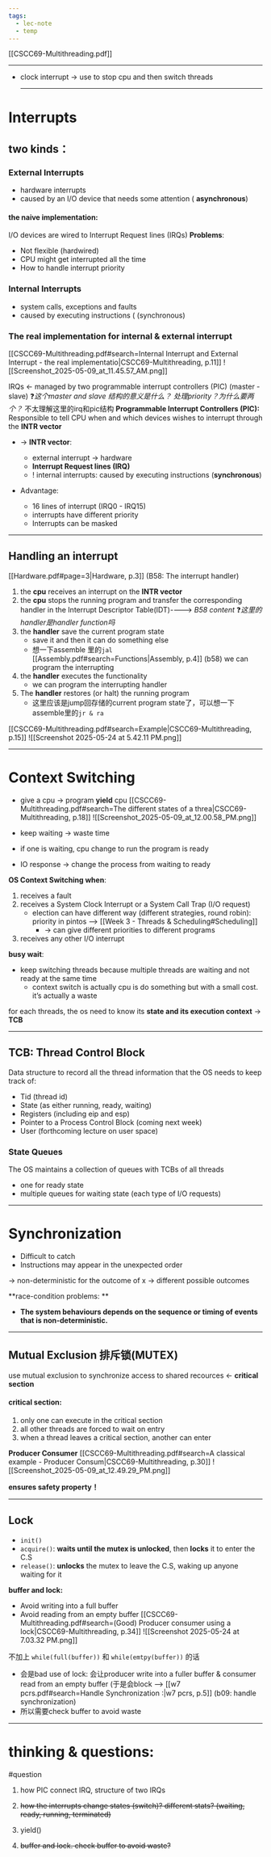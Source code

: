 ```yaml
---
tags:
  - lec-note
  - temp
---
```


[[CSCC69-Multithreading.pdf]]

---

- clock interrupt → use to stop cpu and then switch threads

  ---
  
# Interrupts

## two kinds：
### External Interrupts
- hardware interrupts
- caused by an I/O device that needs some attention ( **asynchronous**)
#### the naive implementation:
 I/O devices are wired to Interrupt Request lines (IRQs)
 **Problems**:
 - Not flexible (hardwired) 
 - CPU might get interrupted all the time 
 - How to handle interrupt priority
### Internal Interrupts
-  system calls, exceptions and faults 
- caused by executing instructions ( (synchronous)

### The real implementation for internal & external interrupt

[[CSCC69-Multithreading.pdf#search=Internal Interrupt and External Interrupt - the real implementatio|CSCC69-Multithreading, p.11]]
![[Screenshot_2025-05-09_at_11.45.57_AM.png]]

IRQs ← managed by two programmable interrupt controllers (PIC) (master - slave)
❓*这个master and slave 结构的意义是什么？ 处理priority？为什么要两个？*
不太理解这里的irq和pic结构
**Programmable Interrupt Controllers (PIC):** Responsible to tell CPU when and which devices wishes to interrupt through the **INTR vector**
- -> **INTR vector**:
	- external interrupt → hardware
	- **Interrupt Request lines (IRQ)**
	- ! internal interrupts: caused by executing instructions (**synchronous**)

- Advantage:
	- 16 lines of interrupt (IRQ0 - IRQ15) 
	- interrupts have different priority
	- Interrupts can be masked


---

## Handling an interrupt
[[Hardware.pdf#page=3|Hardware, p.3]]  (B58: The interrupt handler)
1. the **cpu** receives an interrupt on the **INTR vector**
2. the **cpu** stops the running program and transfer the corresponding handler in the Interrupt Descriptor Table(IDT)----> *B58 content*
❓*这里的handler是handler function吗*
3. the **handler** save the current program state
	- save it and then it can do something else
	- 想一下assemble 里的`jal` [[Assembly.pdf#search=Functions|Assembly, p.4]] (b58)
we can program the interrupting
4. the **handler** executes the functionality
	 - we can program the interrupting handler
5. The **handler** restores (or halt) the running program
	- 这里应该是jump回存储的current program state了，可以想一下assemble里的`jr & ra`

[[CSCC69-Multithreading.pdf#search=Example|CSCC69-Multithreading, p.15]]
![[Screenshot 2025-05-24 at 5.42.11 PM.png]]

---

# Context Switching

- give a cpu → program **yield** cpu
[[CSCC69-Multithreading.pdf#search=The different states of a threa|CSCC69-Multithreading, p.18]]
![[Screenshot_2025-05-09_at_12.00.58_PM.png]]
  

- keep waiting → waste time
- if one is waiting, cpu change to run the program is ready
- IO response → change the process from waiting to ready
 
**OS Context Switching when**:
1. receives a fault
2.  receives a System Clock Interrupt or a System Call Trap (I/O request)
	- election can have different way (different strategies, round robin): priority in pintos -->  [[Week 3 - Threads & Scheduling#Scheduling]]
		- → can give different priorities to different programs
3.  receives any other I/O interrupt

**busy wait**: 
- keep switching threads because multiple threads are waiting and not ready at the same time 
	- context switch is actually cpu is do something but with a small cost. it’s actually a waste

for each threads, the os need to know its **state and its execution context** → **TCB**

  ---
  
## TCB: Thread Control Block

Data structure to record all the thread information that the OS needs to keep track of:
-  Tid (thread id) 
-  State (as either running, ready, waiting) 
- Registers (including eip and esp) 
-  Pointer to a Process Control Block (coming next week) 
-  User (forthcoming lecture on user space)

### State Queues
The OS maintains a collection of queues with TCBs of all threads  
- one for ready state
- multiple queues for waiting state (each type of I/O requests)

---

# Synchronization

- Difficult to catch
- Instructions may appear in the unexpected order

→ non-deterministic for the outcome of x → different possible outcomes
 
**race-condition problems: **
- **The system behaviours depends on the sequence or timing of events that is non-deterministic.**
  
---

## Mutual Exclusion 排斥锁(MUTEX)

use mutual exclusion to synchronize access to shared recources ← **critical section**
#### **critical section:**
1. only one can execute in the critical section
2. all other threads are forced to wait on entry
3. when a thread leaves a critical section, another can enter


**Producer Consumer**
[[CSCC69-Multithreading.pdf#search=A classical example - Producer Consum|CSCC69-Multithreading, p.30]]
![[Screenshot_2025-05-09_at_12.49.29_PM.png]]

**ensures safety property！**

  ---
  
## Lock

- `init()`
- `acquire()`: **waits until the mutex is unlocked**, then **locks** it to enter the C.S
- `release()`: **unlocks** the mutex to leave the C.S, waking up anyone waiting for it
  
**buffer and lock:**
- Avoid writing into a full buffer 
- Avoid reading from an empty buffer
[[CSCC69-Multithreading.pdf#search=(Good) Producer consumer using a lock|CSCC69-Multithreading, p.34]]
![[Screenshot 2025-05-24 at 7.03.32 PM.png]]

不加上 `while(full(buffer))` 和 `while(emtpy(buffer))` 的话 
- 会是bad use of lock: 会让producer write into a fuller buffer & consumer read from an empty buffer (于是会block --> [[w7 pcrs.pdf#search=Handle Synchronization :|w7 pcrs, p.5]] (b09: handle synchronization)
- 所以需要check buffer to avoid waste


  
---

# thinking & questions:
#question 

1. how PIC connect IRQ, structure of two IRQs

2. ~~how the interrupts change states (switch)? different stats? (waiting, ready, running, terminated)~~

3. yield()

4. ~~buffer and lock. check buffer to avoid waste?~~